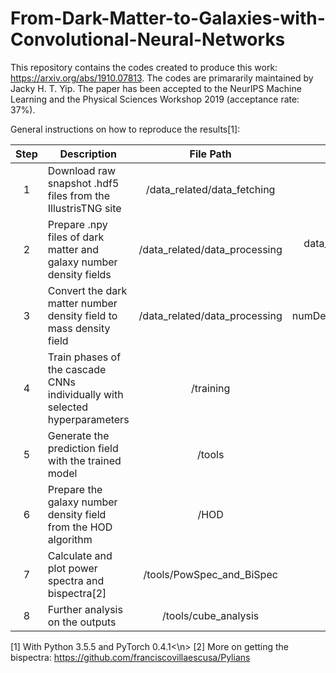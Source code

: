 # From-Dark-Matter-to-Galaxies-with-Convolutional-Neural-Networks

This repository contains the codes created to produce this work: https://arxiv.org/abs/1910.07813. The codes are primararily maintained by Jacky H. T. Yip. The paper has been accepted to the NeurIPS Machine Learning and the Physical Sciences Workshop 2019 (acceptance rate: 37%).

General instructions on how to reproduce the results[1]:

| Step | Description | File Path | File Name |
| :---: | --- | :---: | :---: |
| 1 | Download raw snapshot .hdf5 files from the IllustrisTNG site | /data_related/data_fetching | - |
| 2 | Prepare .npy files of dark matter and galaxy number density fields | /data_related/data_processing | data_xxx_TNG300-xxx.py |
| 3 | Convert the dark matter number density field to mass density field | /data_related/data_processing | numDen_to_massDen.py |
| 4 | Train phases of the cascade CNNs individually with selected hyperparameters | /training | main.py |
| 5 | Generate the prediction field with the trained model | /tools | npyGen.py |
| 6 | Prepare the galaxy number density field from the HOD algorithm | /HOD | HOD.py |
| 7 | Calculate and plot power spectra and bispectra[2] | /tools/PowSpec_and_BiSpec | - |
| 8 | Further analysis on the outputs | /tools/cube_analysis | - |

[1] With Python 3.5.5 and PyTorch 0.4.1<\n>
[2] More on getting the bispectra: https://github.com/franciscovillaescusa/Pylians
